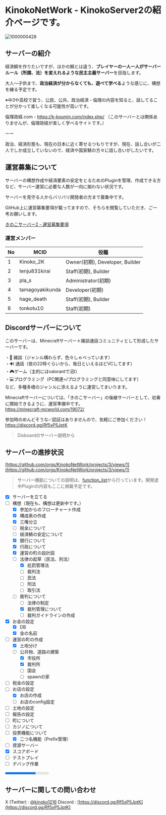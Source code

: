 # KinokoNetWork - KinokoServer2の紹介ページです。
![1000000428](https://github.com/user-attachments/assets/ef5ee056-4db2-43a3-ab9f-0eeb6e26bad2)

## サーバーの紹介
経済鯖を作りたいですが、ほかの鯖とは違う、**プレイヤーの一人一人がサーバールール（所謂、法）を変えれるような民主主義サーバー**を目指します。

大人～子供まで、**政治経済が分からなくても、遊べて学べる**ような感じに、構想を練る予定です。

※中3や高校で習う、公民、公共、政治経済・倫理の内容を知ると、話してることが分かって楽しくなる可能性が高いです。

倫理政経.com - https://k-koumin.com/index.php/ （このサーバーとは関係ありませんが、倫理政経が楽しく学べるサイトです。）

ーー

政治、経済形態も、現在の日本に近く寄せるつもりですが、現在、話し合いが二人でしか成立していないので、経済や国家鯖の方々に話し合いがしたいです。

## 運営募集について

サーバーの構想作成や経済要素の安定をとるためのPluginを管理、作成できる方など、サーバー運営に必要な人数が一向に揃わない状況です。

サーバーを見守る人からバリバリ開発者の方まで募集中です。

GitHub上に運営募集要項が載ってますので、そちらを閲覧していただき、ご一考お願いします。

[きのこサーバー2 - 運営募集要項](<https://github.com/KinokoNetWork/AdminRecruitment>)

### 運営メンバー
| No | MCID | 役職 |
| --- | --- | --- |
| 1 | Kinoko_2K | Owner(初期), Developer, Builder | 
| 2 | tenju831kirai | Staff(初期), Builder |
| 3 | pla_s | Administrator(初期) |
| 4 | tamagoyakikunda | Developer(初期) |
| 5 | hage_death | Staff(初期), Builder |
| 6 | tonkotu10 | Staff(初期) |

## Discordサーバーについて
このサーバーは、Minecraftサーバー＋雑談通話コミュニティとして形成したサーバーです。

・💬 雑談（ジャンル構わらず、色々しゃべっています）<br>
・🔊 通話（夜の22時ぐらいから、毎日といえるほどVCしてます）<br>
・🎮ゲーム（主的にはvalorantで沼t）<br>
・💻プログラミング（PC関連=/プログラミングと同意味にしてます）<br>
など、多種多様のジャンルに添えるように運営してまいります。<br>

Minecraftサーバーについては、「きのこサーバー」の後継サーバーとして、初春に開始できるように、運営準備中です。<br>
https://minecraft-mcworld.com/19072/

参加時のめんどそうな✅認証はありませんので、気軽にご参加ください！<br>
https://discord.gg/Rf5xP5JptK 

> Disboardのサーバー説明から

## サーバーの進捗状況
[https://github.com/orgs/KinokoNetWork/projects/3/views/1](https://github.com/orgs/KinokoNetWork/projects/3/views/1)

> サーバー機能についての説明は、[function_list](https://github.com/KinokoNetWork/.github/tree/main/function_list)から行っています。開発途中Pluginの内容もここに掲載予定です。

- [x] サーバーを立てる
- [ ] 構想（現在も、構想は更新中です。）
  - [x] 参加からのフローチャート作成
  - [x] 構成表の作成
  - [x] 三権分立
  - [ ] 税金について
  - [ ] 経済鯖の安定について
  - [x] 銀行について
  - [x] 行政について
  - [x] 運営の町の設計図
  - [ ] 法律の起草（民法、刑法）
    - [x] 処罰管理法
    - [ ] 裁判法
    - [ ] 民法
    - [ ] 刑法
    - [ ] 取引法
  - [ ] 裁判について
    - [ ] 法律の制定
    - [x] 裁判管理について
    - [ ] 裁判ガイドラインの作成
- [x] お金の設定
  - [x] DB
  - [x] 金の名前
- [ ] 運営の町の作成
  - [x] 土地分け
  - [ ] 公共物、道路の建築
    - [x] 市役所
    - [x] 裁判所
    - [ ] 国会
    - [ ] spawnの家
- [ ] 税金の設定
- [ ] お店の設定
  - [x] お店の作成
  - [ ] お店のconfig設定
- [ ] 土地の設定
- [ ] 報告の設定
- [ ] 町について
- [ ] カジノについて
- [ ] 投票機能について
  - [x] 二つ名機能（Prefix管理）
- [ ] 資源サーバー
- [x] スコアボード
- [ ] テストプレイ
- [ ] デバッグ作業
      
<progress value="70" max="100"></progress>

## サーバーに関しての問い合わせ
X (Twitter) : [@kinoko1216](https://x.com/kinoko1216)
Discord : [https://discord.gg/Rf5xP5JptK](https://discord.gg/Rf5xP5JptK)
